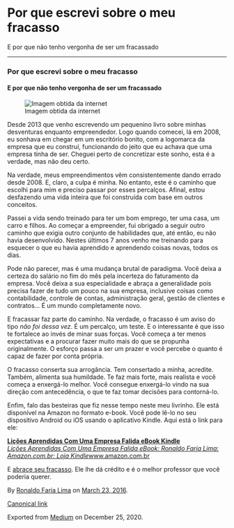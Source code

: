 Por que escrevi sobre o meu fracasso
====================================

E por que não tenho vergonha de ser um fracassado

------------------------------------------------------------------------

### Por que escrevi sobre o meu fracasso

#### E por que não tenho vergonha de ser um fracassado

<figure>
<img src="https://cdn-images-1.medium.com/max/1200/1*jntW20yxFvo0PJjW_NqnIA.jpeg" alt="Imagem obtida da internet" class="graf-image" /><figcaption>Imagem obtida da internet</figcaption>
</figure>

Desde 2013 que venho escrevendo um pequenino livro sobre minhas
desventuras enquanto empreendedor. Logo quando comecei, lá em 2008, eu
sonhava em chegar em um escritório bonito, com a logomarca da empresa
que eu construí, funcionando do jeito que eu achava que uma empresa
tinha de ser. Cheguei perto de concretizar este sonho, esta é a verdade,
mas não deu certo.

Na verdade, meus empreendimentos vêm consistentemente dando errado desde
2008. E, claro, a culpa é minha. No entanto, este é o caminho que
escolhi para mim e preciso passar por esses percalços. Afinal, estou
desfazendo uma vida inteira que foi construída com base em outros
conceitos.

Passei a vida sendo treinado para ter um bom emprego, ter uma casa, um
carro e filhos. Ao começar a empreender, fui obrigado a seguir outro
caminho que exigia outro conjunto de habilidades que, até então, eu não
havia desenvolvido. Nestes últimos 7 anos venho me treinando para
esquecer o que eu havia aprendido e aprendendo coisas novas, todos os
dias.

Pode não parecer, mas é uma mudança brutal de paradigma. Você deixa a
certeza do salário no fim do mês pela incerteza do faturamento da
empresa. Você deixa a sua especialidade e abraça a generalidade pois
precisa fazer de tudo um pouco na sua empresa, inclusive coisas como
contabilidade, controle de contas, administração geral, gestão de
clientes e contratos… É um mundo completamente novo.

E fracassar faz parte do caminho. Na verdade, o fracasso é um aviso do
tipo *não foi dessa vez*. É um percalço, um teste. E o interessante é
que isso te fortalece ao invés de minar suas forças. Você começa a ter
menos expectativas e a procurar fazer muito mais do que se propunha
originalmente. O esforço passa a ser um prazer e você percebe o quanto é
capaz de fazer por conta própria.

O fracasso conserta sua arrogância. Tem consertado a minha, acredite.
Também, alimenta sua humildade. Te faz mais forte, mais realista e você
começa a enxergá-lo melhor. Você consegue enxergá-lo vindo na sua
direção com antecedência, o que te faz tomar decisões para contorná-lo.

Enfim, falo das besteiras que fiz nesse tempo neste meu livrinho. Ele
está disponível na Amazon no formato e-book. Você pode lê-lo no seu
dispositivo Android ou iOS usando o aplicativo Kindle. Aqui está o link
para ele:

<a href="https://www.amazon.com.br/dp/B01D5MNELQ" class="markup--anchor markup--mixtapeEmbed-anchor" title="https://www.amazon.com.br/dp/B01D5MNELQ"><strong>Lições Aprendidas Com Uma Empresa Falida eBook Kindle</strong><br />
<em>Lições Aprendidas Com Uma Empresa Falida eBook: Ronaldo Faria Lima: Amazon.com.br: Loja Kindle</em>www.amazon.com.br</a><a href="https://www.amazon.com.br/dp/B01D5MNELQ" class="js-mixtapeImage mixtapeImage u-ignoreBlock"></a>

E
<a href="https://medium.com/dev-brazuca/abrace-o-seu-fracasso-67531195eca8#.qiwtg7efq" class="markup--anchor markup--p-anchor">abrace seu fracasso</a>.
Ele lhe dá crédito e é o melhor professor que você poderia querer.

By
<a href="https://medium.com/@ronaldolima" class="p-author h-card">Ronaldo Faria Lima</a>
on [March 23, 2016](https://medium.com/p/e38608ccfd4).

<a href="https://medium.com/@ronaldolima/por-que-escrevi-sobre-o-meu-fracasso-e38608ccfd4" class="p-canonical">Canonical link</a>

Exported from [Medium](https://medium.com) on December 25, 2020.
